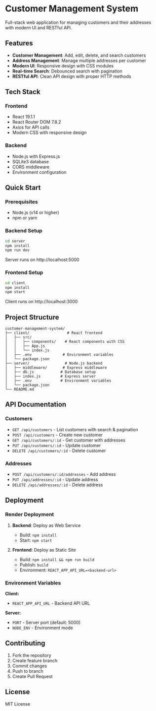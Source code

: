 # Customer Management System

Full-stack web application for managing customers and their addresses with modern UI and RESTful API.

## Features

- **Customer Management**: Add, edit, delete, and search customers
- **Address Management**: Manage multiple addresses per customer
- **Modern UI**: Responsive design with CSS modules
- **Real-time Search**: Debounced search with pagination
- **RESTful API**: Clean API design with proper HTTP methods

## Tech Stack

### Frontend
- React 19.1.1
- React Router DOM 7.8.2
- Axios for API calls
- Modern CSS with responsive design

### Backend
- Node.js with Express.js
- SQLite3 database
- CORS middleware
- Environment configuration

## Quick Start

### Prerequisites
- Node.js (v14 or higher)
- npm or yarn

### Backend Setup
```bash
cd server
npm install
npm run dev
```
Server runs on http://localhost:5000

### Frontend Setup
```bash
cd client
npm install
npm start
```
Client runs on http://localhost:3000

## Project Structure

```
customer-management-system/
├── client/                 # React frontend
│   ├── src/
│   │   ├── components/    # React components with CSS
│   │   ├── App.js
│   │   └── index.js
│   ├── .env              # Environment variables
│   └── package.json
├── server/                # Node.js backend
│   ├── middleware/       # Express middleware
│   ├── db.js            # Database setup
│   ├── index.js         # Express server
│   ├── .env             # Environment variables
│   └── package.json
└── README.md
```

## API Documentation

### Customers
- `GET /api/customers` - List customers with search & pagination
- `POST /api/customers` - Create new customer
- `GET /api/customers/:id` - Get customer with addresses
- `PUT /api/customers/:id` - Update customer
- `DELETE /api/customers/:id` - Delete customer

### Addresses
- `POST /api/customers/:id/addresses` - Add address
- `PUT /api/addresses/:id` - Update address
- `DELETE /api/addresses/:id` - Delete address

## Deployment

### Render Deployment

1. **Backend**: Deploy as Web Service
   - Build: `npm install`
   - Start: `npm start`

2. **Frontend**: Deploy as Static Site
   - Build: `npm install && npm run build`
   - Publish: `build`
   - Environment: `REACT_APP_API_URL=<backend-url>`

### Environment Variables

**Client:**
- `REACT_APP_API_URL` - Backend API URL

**Server:**
- `PORT` - Server port (default: 5000)
- `NODE_ENV` - Environment mode

## Contributing

1. Fork the repository
2. Create feature branch
3. Commit changes
4. Push to branch
5. Create Pull Request

## License

MIT License